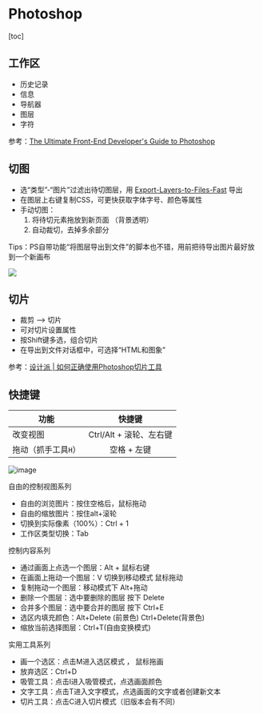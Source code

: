 # Photoshop
[toc]

## 工作区
- 历史记录
- 信息
- 导航器
- 图层
- 字符

参考：[The Ultimate Front-End Developer's Guide to Photoshop](https://netguru.co/blog/photoshop-for-front-end-developers)
## 切图
- 选“类型”-“图片”过滤出待切图层，用 [Export-Layers-to-Files-Fast](https://github.com/jwa107/Photoshop-Export-Layers-to-Files-Fast/) 导出
- 在图层上右键复制CSS，可更快获取字体字号、颜色等属性
- 手动切图：
  1. 将待切元素拖放到新页面 （背景透明）
  2. 自动裁切，去掉多余部分

Tips：PS自带功能“将图层导出到文件”的脚本也不错，用前把待导出图片最好放到一个新画布

![](https://img.oaker.bid/?url=http://ww2.sinaimg.cn/large/4e5d3ea7jw1ex0m7pll8jj20vu0p5guz.jpg)
## 切片
- 裁剪 --> 切片
- 可对切片设置属性
- 按Shift键多选，组合切片
- 在导出到文件对话框中，可选择“HTML和图象”

参考：[设计派 | 如何正确使用Photoshop切片工具](http://www.shejipai.cn/image-slicing-photoshop.html)
## 快捷键

| 功能 | 快捷键 |
| --- | :-: |
| 改变视图 | Ctrl/Alt + 滚轮、左右键 |
| 拖动（抓手工具`H`） | 空格 + 左键 |

![image](https://cloud.githubusercontent.com/assets/3146103/8339663/b37fdece-1aeb-11e5-9c29-408a710ff76d.png)

自由的控制视图系列
- 自由的浏览图片：按住空格后，鼠标拖动
- 自由的缩放图片：按住alt+滚轮
- 切换到实际像素（100%）：Ctrl + 1
- 工作区类型切换：Tab

控制内容系列
- 通过画面上点选一个图层：Alt + 鼠标右键
- 在画面上拖动一个图层：V 切换到移动模式 鼠标拖动
- 复制拖动一个图层：移动模式下 Alt+拖动
- 删除一个图层：选中要删除的图层 按下 Delete
- 合并多个图层：选中要合并的图层 按下 Ctrl+E
- 选区内填充颜色：Alt+Delete (前景色) Ctrl+Delete(背景色)
- 缩放当前选择图层：Ctrl+T(自由变换模式)

实用工具系列
- 画一个选区：点击M进入选区模式 ， 鼠标拖画
- 放弃选区：Ctrl+D
- 吸管工具：点击I进入吸管模式，点选画面颜色
- 文字工具：点击T进入文字模式，点选画面的文字或者创建新文本
- 切片工具：点击C进入切片模式（旧版本会有不同）
